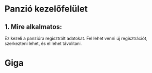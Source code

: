 # Panzió kezelőfelület
## 1. Mire alkalmatos:
Ez kezeli a panzióra regisztrált adatokat. Fel lehet venni új regisztrációt, szerkezteni lehet, és el lehet távolítani.

<html>
  <body>
    <h1>Giga</h1>
  </body>
</html>

